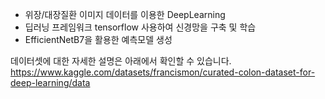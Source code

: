 - 위장/대장질환 이미지 데이터를 이용한 DeepLearning
- 딥러닝 프레임워크 tensorflow 사용하여 신경망을 구축 및 학습
- EfficientNetB7을 활용한 예측모델 생성

데이터셋에 대한 자세한 설명은 아래에서 확인할 수 있습니다.
https://www.kaggle.com/datasets/francismon/curated-colon-dataset-for-deep-learning/data
